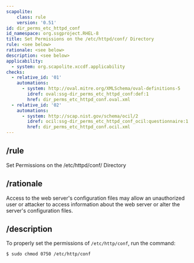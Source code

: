 ```yaml
---
scapolite:
    class: rule
    version: '0.51'
id: dir_perms_etc_httpd_conf
id_namespace: org.ssgproject.RHEL-8
title: Set Permissions on the /etc/httpd/conf/ Directory
rule: <see below>
rationale: <see below>
description: <see below>
applicability:
  - system: org.scapolite.xccdf.applicability
checks:
  - relative_id: '01'
    automations:
      - system: http://oval.mitre.org/XMLSchema/oval-definitions-5
        idref: oval:ssg-dir_perms_etc_httpd_conf:def:1
        href: dir_perms_etc_httpd_conf.oval.xml
  - relative_id: '02'
    automations:
      - system: http://scap.nist.gov/schema/ocil/2
        idref: ocil:ssg-dir_perms_etc_httpd_conf_ocil:questionnaire:1
        href: dir_perms_etc_httpd_conf.ocil.xml
---
```



## /rule

Set Permissions on the /etc/httpd/conf/ Directory

## /rationale

Access
to the web server\'s configuration files may allow an unauthorized user
or attacker to access information about the web server or alter the
server\'s configuration files.

## /description

To properly set the permissions of `/etc/http/conf`, run the command:

``` 
$ sudo chmod 0750 /etc/http/conf
```
